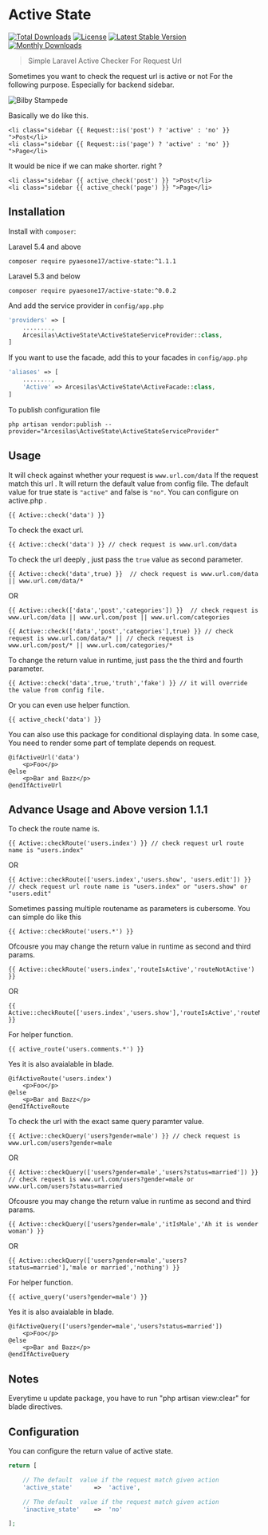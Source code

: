 # Active State

[![Total Downloads](https://poser.pugx.org/pyaesone17/active-state/downloads)](https://packagist.org/packages/pyaesone17/active-state)
[![License](https://poser.pugx.org/pyaesone17/active-state/license)](https://packagist.org/packages/pyaesone17/active-state)
[![Latest Stable Version](https://poser.pugx.org/pyaesone17/active-state/v/stable)](https://packagist.org/packages/pyaesone17/active-state)
[![Monthly Downloads](https://poser.pugx.org/pyaesone17/active-state/d/monthly)](https://packagist.org/packages/pyaesone17/active-state)

> Simple Laravel Active Checker For Request Url

Sometimes you want to check the request url is active or not For the following purpose.
Especially for backend sidebar.

![Bilby Stampede](http://s22.postimg.org/acwm89mf5/Selection_011.png)

Basically we do like this.
```blade
<li class="sidebar {{ Request::is('post') ? 'active' : 'no' }} ">Post</li>
<li class="sidebar {{ Request::is('page') ? 'active' : 'no' }} ">Page</li>
```
It would be nice if we can make shorter. right ?
```blade
<li class="sidebar {{ active_check('post') }} ">Post</li>
<li class="sidebar {{ active_check('page') }} ">Page</li>
```

## Installation
Install with `composer`:

Laravel 5.4 and above
```
composer require pyaesone17/active-state:^1.1.1
```
Laravel 5.3 and below
```
composer require pyaesone17/active-state:^0.0.2
```

And add the service provider in `config/app.php`
```php
'providers' => [
    ........,
    Arcesilas\ActiveState\ActiveStateServiceProvider::class,
]
```

If you want to use the facade, add this to your facades in `config/app.php`

```php
'aliases' => [
    ........,
    'Active' => Arcesilas\ActiveState\ActiveFacade::class,
]

```
To publish configuration file
```
php artisan vendor:publish --provider="Arcesilas\ActiveState\ActiveStateServiceProvider"
```

## Usage

It will check against  whether your request is `www.url.com/data`
If the request match this url . It will return the default value from config file.
The default value for true state is `"active"` and false is `"no"`. You can configure on active.php .

```blade
{{ Active::check('data') }} 
```
To check the exact url.
```blade
{{ Active::check('data') }} // check request is www.url.com/data
```

To check the url deeply , just pass the `true` value as second parameter.
```blade
{{ Active::check('data',true) }}  // check request is www.url.com/data || www.url.com/data/*
```
OR
```blade
{{ Active::check(['data','post','categories']) }}  // check request is www.url.com/data || www.url.com/post || www.url.com/categories
```
```blade
{{ Active::check(['data','post','categories'],true) }} // check request is www.url.com/data/* || // check request is www.url.com/post/* || www.url.com/categories/*
```

To change the return value in runtime, just pass the the third and fourth parameter.

```blade
{{ Active::check('data',true,'truth','fake') }} // it will override the value from config file.
```
Or you can even use helper function.
```blade
{{ active_check('data') }}
```
You can also use this package for conditional displaying data.
In some case, You need to render some part of template depends on request.

```blade
@ifActiveUrl('data')
    <p>Foo</p>
@else
    <p>Bar and Bazz</p>
@endIfActiveUrl

```

## Advance Usage and Above version 1.1.1

To check the route name is.
```blade
{{ Active::checkRoute('users.index') }} // check request url route name is "users.index"
```

OR
```blade
{{ Active::checkRoute(['users.index','users.show', 'users.edit']) }} // check request url route name is "users.index" or "users.show" or "users.edit"
```

Sometimes passing multiple routename as parameters is cubersome. You can simple do like this
```blade
{{ Active::checkRoute('users.*') }} 
```

Ofcousre you may change the return value in runtime as second and third params.
```blade
{{ Active::checkRoute('users.index','routeIsActive','routeNotActive') }} 
```
OR
```blade
{{ Active::checkRoute(['users.index','users.show'],'routeIsActive','routeNotActive') }} 
```

For helper function.
```blade
{{ active_route('users.comments.*') }} 
```

Yes it is also avaialable in blade.

```blade
@ifActiveRoute('users.index')
    <p>Foo</p>
@else
    <p>Bar and Bazz</p>
@endIfActiveRoute

```

To check the url with the exact same query paramter value.
```blade
{{ Active::checkQuery('users?gender=male') }} // check request is www.url.com/users?gender=male
```
OR
```blade
{{ Active::checkQuery(['users?gender=male','users?status=married']) }} // check request is www.url.com/users?gender=male or www.url.com/users?status=married
```

Ofcousre you may change the return value in runtime as second and third params.
```blade
{{ Active::checkQuery(['users?gender=male','itIsMale','Ah it is wonder woman') }} 
```
OR
```blade
{{ Active::checkQuery(['users?gender=male','users?status=married'],'male or married','nothing') }} 
```

For helper function.
```blade
{{ active_query('users?gender=male') }} 
```

Yes it is also avaialable in blade.

```blade
@ifActiveQuery(['users?gender=male','users?status=married'])
    <p>Foo</p>
@else
    <p>Bar and Bazz</p>
@endIfActiveQuery
```
## Notes
Everytime u update package, you have to run "php artisan view:clear" for blade directives.

## Configuration

You can configure the return value of active state.

```php
return [

    // The default  value if the request match given action
    'active_state'      =>  'active',

    // The default  value if the request match given action
    'inactive_state'    =>  'no'

];
